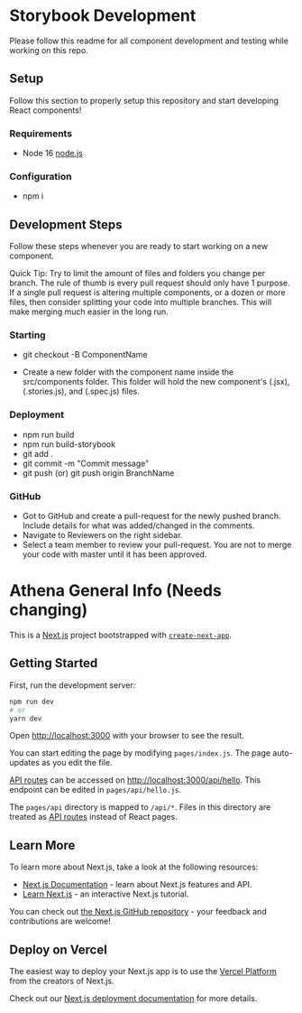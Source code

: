 # Storybook Development

Please follow this readme for all component development and testing while working on this repo.

## Setup

Follow this section to properly setup this repository and start developing React components!

### Requirements

- Node 16 [node.js](https://nodejs.org/en/)

### Configuration

- npm i

## Development Steps

Follow these steps whenever you are ready to start working on a new component.

Quick Tip: Try to limit the amount of files and folders you change per branch. The rule of thumb is every pull request should only have 1 purpose. If a single pull request is altering multiple components, or a dozen or more files, then consider splitting your code into multiple branches. This will make merging much easier in the long run.

### Starting

- git checkout -B ComponentName

- Create a new folder with the component name inside the src/components folder. This folder will hold the new component's (.jsx), (.stories.js), and (.spec.js) files.

### Deployment

- npm run build
- npm run build-storybook
- git add .
- git commit -m "Commit message"
- git push (or) git push origin BranchName

### GitHub

- Got to GitHub and create a pull-request for the newly pushed branch. Include details for what was added/changed in the comments.
- Navigate to Reviewers on the right sidebar.
- Select a team member to review your pull-request. You are not to merge your code with master until it has been approved.


# Athena General Info (Needs changing)

This is a [Next.js](https://nextjs.org/) project bootstrapped with [`create-next-app`](https://github.com/vercel/next.js/tree/canary/packages/create-next-app).

## Getting Started

First, run the development server:

```bash
npm run dev
# or
yarn dev
```

Open [http://localhost:3000](http://localhost:3000) with your browser to see the result.

You can start editing the page by modifying `pages/index.js`. The page auto-updates as you edit the file.

[API routes](https://nextjs.org/docs/api-routes/introduction) can be accessed on [http://localhost:3000/api/hello](http://localhost:3000/api/hello). This endpoint can be edited in `pages/api/hello.js`.

The `pages/api` directory is mapped to `/api/*`. Files in this directory are treated as [API routes](https://nextjs.org/docs/api-routes/introduction) instead of React pages.

## Learn More

To learn more about Next.js, take a look at the following resources:

- [Next.js Documentation](https://nextjs.org/docs) - learn about Next.js features and API.
- [Learn Next.js](https://nextjs.org/learn) - an interactive Next.js tutorial.

You can check out [the Next.js GitHub repository](https://github.com/vercel/next.js/) - your feedback and contributions are welcome!

## Deploy on Vercel

The easiest way to deploy your Next.js app is to use the [Vercel Platform](https://vercel.com/new?utm_medium=default-template&filter=next.js&utm_source=create-next-app&utm_campaign=create-next-app-readme) from the creators of Next.js.

Check out our [Next.js deployment documentation](https://nextjs.org/docs/deployment) for more details.
